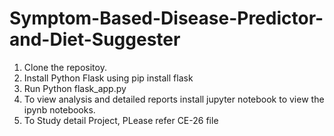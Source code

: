 # Symptom-Based-Disease-Predictor-and-Diet-Suggester


1. Clone the repositoy.
2. Install Python Flask using pip install flask
3. Run Python flask_app.py
4. To view analysis and detailed reports install jupyter notebook to view the ipynb notebooks.
5. To Study detail Project, PLease refer CE-26 file

